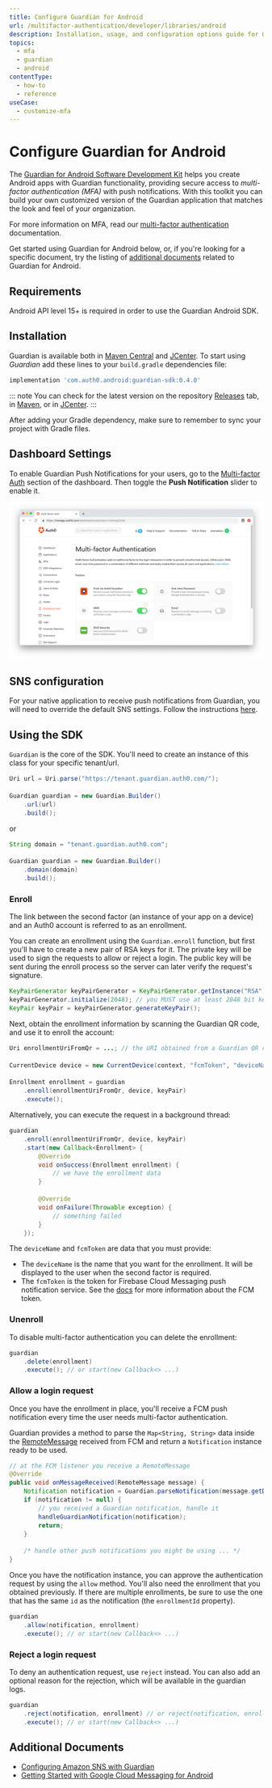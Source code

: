 ```yaml
---
title: Configure Guardian for Android
url: /multifactor-authentication/developer/libraries/android
description: Installation, usage, and configuration options guide for Guardian for Android
topics:
  - mfa
  - guardian
  - android
contentType:
  - how-to
  - reference
useCase:
  - customize-mfa
---
```

# Configure Guardian for Android

The [Guardian for Android Software Development Kit](https://github.com/auth0/Guardian.Android) helps you create Android apps with Guardian functionality, providing secure access to <dfn data-key="multifactor-authentication">multi-factor authentication (MFA)</dfn> with push notifications. With this toolkit you can build your own customized version of the Guardian application that matches the look and feel of your organization.

For more information on MFA, read our [multi-factor authentication](/multifactor-authentication) documentation.

Get started using Guardian for Android below, or, if you're looking for a specific document, try the listing of [additional documents](#additional-documents) related to Guardian for Android.

## Requirements

Android API level 15+ is required in order to use the Guardian Android SDK.

## Installation

Guardian is available both in [Maven Central](http://search.maven.org) and [JCenter](https://bintray.com/bintray/jcenter). To start using *Guardian* add these lines to your `build.gradle` dependencies file:

```gradle
implementation 'com.auth0.android:guardian-sdk:0.4.0'
```

::: note
You can check for the latest version on the repository [Releases](https://github.com/auth0/GuardianSDK.Android/releases) tab, in [Maven](http://search.maven.org/#search%7Cgav%7C1%7Cg%3A%22com.auth0.android%22%20AND%20a%3A%22guardian%22), or in [JCenter](https://bintray.com/auth0/android/Guardian.Android).
:::

After adding your Gradle dependency, make sure to remember to sync your project with Gradle files.

## Dashboard Settings

To enable Guardian Push Notifications for your users, go to the [Multi-factor Auth](${manage_url}/#/guardian) section of the dashboard. Then toggle the **Push Notification** slider to enable it.

![](/media/articles/multifactor-authentication/mfa-dashboard-1.png)

## SNS configuration

For your native application to receive push notifications from Guardian, you will need to override the default SNS settings. Follow the instructions [here](/multifactor-authentication/developer/sns-configuration).

## Using the SDK

`Guardian` is the core of the SDK. You'll need to create an instance of this class for your specific tenant/url.

```java
Uri url = Uri.parse("https://tenant.guardian.auth0.com/");

Guardian guardian = new Guardian.Builder()
    .url(url)
    .build();
```

or

```java
String domain = "tenant.guardian.auth0.com";

Guardian guardian = new Guardian.Builder()
    .domain(domain)
    .build();
```

### Enroll

The link between the second factor (an instance of your app on a device) and an Auth0 account is referred to as an enrollment.

You can create an enrollment using the `Guardian.enroll` function, but first you'll have to create a new pair of RSA keys for it. The private key will be used to sign the requests to allow or reject a login. The public key will be sent during the enroll process so the server can later verify the request's signature.

```java
KeyPairGenerator keyPairGenerator = KeyPairGenerator.getInstance("RSA");
keyPairGenerator.initialize(2048); // you MUST use at least 2048 bit keys
KeyPair keyPair = keyPairGenerator.generateKeyPair();
```

Next, obtain the enrollment information by scanning the Guardian QR code, and use it to enroll the account:

```java
Uri enrollmentUriFromQr = ...; // the URI obtained from a Guardian QR code

CurrentDevice device = new CurrentDevice(context, "fcmToken", "deviceName");

Enrollment enrollment = guardian
    .enroll(enrollmentUriFromQr, device, keyPair)
    .execute();
```

Alternatively, you can execute the request in a background thread:

```java
guardian
    .enroll(enrollmentUriFromQr, device, keyPair)
    .start(new Callback<Enrollment> {
        @Override
        void onSuccess(Enrollment enrollment) {
            // we have the enrollment data
        }

        @Override
        void onFailure(Throwable exception) {
            // something failed
        }
    });
```

The `deviceName` and `fcmToken` are data that you must provide:

- The `deviceName` is the name that you want for the enrollment. It will be displayed to the user when the second factor is required.
- The `fcmToken` is the token for Firebase Cloud Messaging push notification service. See the [docs](https://firebase.google.com/docs/cloud-messaging/android/client#sample-register) for more information about the FCM token.

### Unenroll

To disable multi-factor authentication you can delete the enrollment:

```java
guardian
    .delete(enrollment)
    .execute(); // or start(new Callback<> ...)
```

### Allow a login request

Once you have the enrollment in place, you'll receive a FCM push notification every time the user needs multi-factor authentication.

Guardian provides a method to parse the `Map<String, String>` data inside the [RemoteMessage](https://firebase.google.com/docs/reference/android/com/google/firebase/messaging/RemoteMessage) received from FCM and return a `Notification` instance ready to be used.

```java
// at the FCM listener you receive a RemoteMessage
@Override
public void onMessageReceived(RemoteMessage message) {
    Notification notification = Guardian.parseNotification(message.getData());
    if (notification != null) {
        // you received a Guardian notification, handle it
        handleGuardianNotification(notification);
        return;
    }

    /* handle other push notifications you might be using ... */
}
```

Once you have the notification instance, you can approve the authentication request by using the `allow` method. You'll also need the enrollment that you obtained previously. If there are multiple enrollments, be sure to use the one that has the same `id` as the notification (the `enrollmentId` property).

```java
guardian
    .allow(notification, enrollment)
    .execute(); // or start(new Callback<> ...)
```

### Reject a login request

To deny an authentication request, use `reject` instead. You can also add an optional reason for the rejection, which will be available in the guardian logs.

```java
guardian
    .reject(notification, enrollment) // or reject(notification, enrollment, reason)
    .execute(); // or start(new Callback<> ...)
```

## Additional Documents

* [Configuring Amazon SNS with Guardian](/multifactor-authentication/developer/sns-configuration)
* [Getting Started with Google Cloud Messaging for Android](https://docs.aws.amazon.com/sns/latest/dg/mobile-push-gcm.html)

